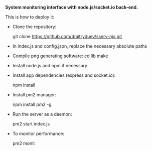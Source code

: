 **System monitoring interface with node.js/socket.io back-end.**

This is how to deploy it:

- Clone the repository:

	git clone https://github.com/dmitryduev/sserv-njs.git

- In index.js and config.json, replace the necessary absolute paths

- Compile png generating software:
	cd lib
	make

- Install node.js and npm if necessary

- Install app dependencies (express and socket.io):

	npm install

- Install pm2 manager:

	npm install pm2 -g

- Run the server as a daemon:

	pm2 start index.js

- To monitor performance:

	pm2 monit
